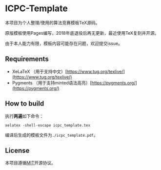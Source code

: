 # ICPC-Template

本项目为个人整理/使用的算法竞赛模板TeX源码。

原版模板使用Pages编写，2018年底退役后再无更新，最近使用TeX复刻并开源。

由于本人能力有限，模板内容可能存在问题，欢迎提交issue。

## Requirements

- XeLaTeX （用于支持中文）[https://www.tug.org/texlive/](https://www.tug.org/texlive/)
- Pygments （用于支持minted语法高亮）[https://pygments.org/](https://pygments.org/)

## How to build

执行**两遍**如下命令：

```
xelatex -shell-escape icpc_template.tex
```

编译后生成的模板文件为`./icpc_template.pdf`。

## License

本项目遵循[MIT](./LICENSE)开源协议。